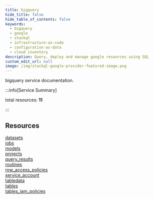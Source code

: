 ```yaml
---
title: bigquery
hide_title: false
hide_table_of_contents: false
keywords:
  - bigquery
  - google
  - stackql
  - infrastructure-as-code
  - configuration-as-data
  - cloud inventory
description: Query, deploy and manage google resources using SQL
custom_edit_url: null
image: /img/stackql-google-provider-featured-image.png
---
```


bigquery service documentation.

:::info[Service Summary]

total resources: __11__  

:::

## Resources
<div class="row">
<div class="providerDocColumn">
<a href="/services/bigquery/datasets/">datasets</a><br />
<a href="/services/bigquery/jobs/">jobs</a><br />
<a href="/services/bigquery/models/">models</a><br />
<a href="/services/bigquery/projects/">projects</a><br />
<a href="/services/bigquery/query_results/">query_results</a><br />
<a href="/services/bigquery/routines/">routines</a>
</div>
<div class="providerDocColumn">
<a href="/services/bigquery/row_access_policies/">row_access_policies</a><br />
<a href="/services/bigquery/service_account/">service_account</a><br />
<a href="/services/bigquery/tabledata/">tabledata</a><br />
<a href="/services/bigquery/tables/">tables</a><br />
<a href="/services/bigquery/tables_iam_policies/">tables_iam_policies</a>
</div>
</div>